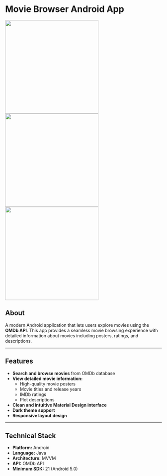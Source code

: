 # Movie Browser Android App
<img src="https://github.com/user-attachments/assets/c7eb51f0-a310-43e2-9b84-6bcadb3bfb98" width="300" />
<img src="https://github.com/user-attachments/assets/a509543f-8b52-4e0d-a5be-392be09de039" width="300" />
<img src="https://github.com/user-attachments/assets/ccaf02e2-3001-4534-a3c5-4f4bf1709908" width="300" />

## **About**
A modern Android application that lets users explore movies using the **OMDb API**. This app provides a seamless movie browsing experience with detailed information about movies including posters, ratings, and descriptions.

---

## **Features**
- **Search and browse movies** from OMDb database  
- **View detailed movie information:**
  - High-quality movie posters  
  - Movie titles and release years  
  - IMDb ratings  
  - Plot descriptions  
- **Clean and intuitive Material Design interface**  
- **Dark theme support**  
- **Responsive layout design**  

---

## **Technical Stack**
- **Platform:** Android  
- **Language:** Java  
- **Architecture:** MVVM  
- **API:** OMDb API  
- **Minimum SDK:** 21 (Android 5.0)  
